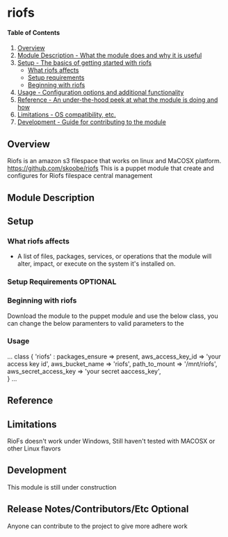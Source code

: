 # riofs

#### Table of Contents

1. [Overview](#overview)
2. [Module Description - What the module does and why it is useful](#module-description)
3. [Setup - The basics of getting started with riofs](#setup)
    * [What riofs affects](#what-riofs-affects)
    * [Setup requirements](#setup-requirements)
    * [Beginning with riofs](#beginning-with-riofs)
4. [Usage - Configuration options and additional functionality](#usage)
5. [Reference - An under-the-hood peek at what the module is doing and how](#reference)
5. [Limitations - OS compatibility, etc.](#limitations)
6. [Development - Guide for contributing to the module](#development)

## Overview

Riofs is an amazon s3 filespace that works on linux and MaCOSX platform. https://github.com/skoobe/riofs
This is a puppet module that create and configures for Riofs filespace central management 

## Module Description

## Setup

### What riofs affects

* A list of files, packages, services, or operations that the module will alter,
  impact, or execute on the system it's installed on.

### Setup Requirements **OPTIONAL**

### Beginning with riofs

Download the module to the puppet module and use the below class, you can change the below paramenters 
to valid parameters to the 

### Usage

...
class { 'riofs' :
          packages_ensure       => present,
          aws_access_key_id     => 'your access key id', 
          aws_bucket_name       => 'riofs',
          path_to_mount         => '/mnt/riofs',
          aws_secret_access_key => 'your secret aaccess_key',       
}
...

## Reference


## Limitations

RioFs doesn't work under Windows, Still haven't tested with MACOSX or other Linux flavors 

## Development

This module is still under construction

## Release Notes/Contributors/Etc **Optional**

Anyone can contribute to the project to give more adhere work

